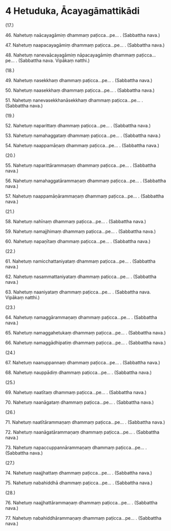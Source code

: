 

# 4 Hetuduka, Ācayagāmattikādi


(17.)

46\. Nahetuṃ naācayagāmiṃ dhammaṃ paṭicca…pe… . (Sabbattha nava.)

47\. Nahetuṃ naapacayagāmiṃ dhammaṃ paṭicca…pe… . (Sabbattha nava.)

48\. Nahetuṃ nanevaācayagāmiṃ nāpacayagāmiṃ dhammaṃ paṭicca…pe… . (Sabbattha nava. Vipākaṃ natthi.)

(18.)

49\. Nahetuṃ nasekkhaṃ dhammaṃ paṭicca…pe… . (Sabbattha nava.)

50\. Nahetuṃ naasekkhaṃ dhammaṃ paṭicca…pe… . (Sabbattha nava.)

51\. Nahetuṃ nanevasekkhanāsekkhaṃ dhammaṃ paṭicca…pe… . (Sabbattha nava.)

(19.)

52\. Nahetuṃ naparittaṃ dhammaṃ paṭicca…pe… . (Sabbattha nava.)

53\. Nahetuṃ namahaggataṃ dhammaṃ paṭicca…pe… . (Sabbattha nava.)

54\. Nahetuṃ naappamāṇaṃ dhammaṃ paṭicca…pe… . (Sabbattha nava.)

(20.)

55\. Nahetuṃ naparittārammaṇaṃ dhammaṃ paṭicca…pe… . (Sabbattha nava.)

56\. Nahetuṃ namahaggatārammaṇaṃ dhammaṃ paṭicca…pe… . (Sabbattha nava.)

57\. Nahetuṃ naappamāṇārammaṇaṃ dhammaṃ paṭicca…pe… . (Sabbattha nava.)

(21.)

58\. Nahetuṃ nahīnaṃ dhammaṃ paṭicca…pe… . (Sabbattha nava.)

59\. Nahetuṃ namajjhimaṃ dhammaṃ paṭicca…pe… . (Sabbattha nava.)

60\. Nahetuṃ napaṇītaṃ dhammaṃ paṭicca…pe… . (Sabbattha nava.)

(22.)

61\. Nahetuṃ namicchattaniyataṃ dhammaṃ paṭicca…pe… . (Sabbattha nava.)

62\. Nahetuṃ nasammattaniyataṃ dhammaṃ paṭicca…pe… . (Sabbattha nava.)

63\. Nahetuṃ naaniyataṃ dhammaṃ paṭicca…pe… . (Sabbattha nava. Vipākaṃ natthi.)

(23.)

64\. Nahetuṃ namaggārammaṇaṃ dhammaṃ paṭicca…pe… . (Sabbattha nava.)

65\. Nahetuṃ namaggahetukaṃ dhammaṃ paṭicca…pe… . (Sabbattha nava.)

66\. Nahetuṃ namaggādhipatiṃ dhammaṃ paṭicca…pe… . (Sabbattha nava.)

(24.)

67\. Nahetuṃ naanuppannaṃ dhammaṃ paṭicca…pe… . (Sabbattha nava.)

68\. Nahetuṃ nauppādiṃ dhammaṃ paṭicca…pe… . (Sabbattha nava.)

(25.)

69\. Nahetuṃ naatītaṃ dhammaṃ paṭicca…pe… . (Sabbattha nava.)

70\. Nahetuṃ naanāgataṃ dhammaṃ paṭicca…pe… . (Sabbattha nava.)

(26.)

71\. Nahetuṃ naatītārammaṇaṃ dhammaṃ paṭicca…pe… . (Sabbattha nava.)

72\. Nahetuṃ naanāgatārammaṇaṃ dhammaṃ paṭicca…pe… . (Sabbattha nava.)

73\. Nahetuṃ napaccuppannārammaṇaṃ dhammaṃ paṭicca…pe… . (Sabbattha nava.)

(27.)

74\. Nahetuṃ naajjhattaṃ dhammaṃ paṭicca…pe… . (Sabbattha nava.)

75\. Nahetuṃ nabahiddhā dhammaṃ paṭicca…pe… . (Sabbattha nava.)

(28.)

76\. Nahetuṃ naajjhattārammaṇaṃ dhammaṃ paṭicca…pe… . (Sabbattha nava.)

77\. Nahetuṃ nabahiddhārammaṇaṃ dhammaṃ paṭicca…pe… . (Sabbattha nava.)



